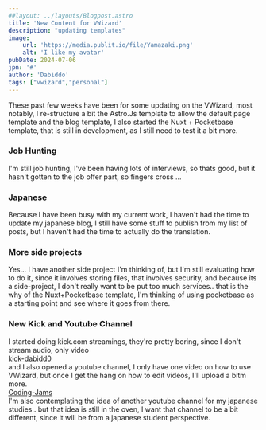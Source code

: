 ```yaml
---
##layout: ../layouts/Blogpost.astro
title: 'New Content for VWizard'
description: "updating templates"
image:
    url: 'https://media.publit.io/file/Yamazaki.png' 
    alt: 'I like my avatar'
pubDate: 2024-07-06
jpn: '#'
author: 'Dabiddo'
tags: ["vwizard","personal"]
---
```


These past few weeks have been for some updating on the VWizard, most notably, I re-structure a bit the Astro.Js template to allow the default page template and the blog template, I also started the Nuxt + Pocketbase template, that is still in development, as I still need to test it a bit more.

### Job Hunting
I'm still job hunting, I've been having lots of interviews, so thats good, but it hasn't gotten to the job offer part, so fingers cross ...

### Japanese
Because I have been busy with my current work, I haven't had the time to update my japanese blog, I still have some stuff to publish from my list of posts, but I haven't had the time to actually do the translation.

### More side projects
Yes... I have another side project I'm thinking of, but I'm still evaluating how to do it, since it involves storing files, that involves security, and because its a side-project, I don't really want to be put too much services.. that is the why of the Nuxt+Pocketbase template, I'm thinking of using pocketbase as a starting point and see where it goes from there.

### New Kick and Youtube Channel
I started doing kick.com streamings, they're pretty boring, since I don't stream audio, only video </br>
[kick-dabidd0](https://kick.com/dabidd0) </br>
and I also opened a youtube channel, I only have one video on how to use VWizard, but once I get the hang on how to edit videos, I'll upload a bitm more.</br>
[Coding-Jams](https://www.youtube.com/@CodingJams-rz8hf) </br>
I'm also contemplating the idea of another youtube channel for my japanese studies.. but that idea is still in the oven, I want that channel to be a bit different, since it will be from a japanese student perspective.